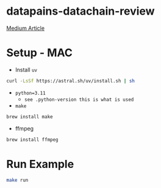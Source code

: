 # datapains-datachain-review

[Medium Article](https://medium.com/@simon.thelin90/review-of-datachain-hit-or-miss-when-utilising-video-metadata-capabilities-07138a33b19f)

# Setup - MAC

* Install `uv`
```bash
curl -LsSf https://astral.sh/uv/install.sh | sh
```
* `python=3.11`
    * `see .python-version this is what is used`
* `make`
```bash
brew install make
```
* ffmpeg
```bash
brew install ffmpeg
```

# Run Example

```bash
make run
```

```bash

```
